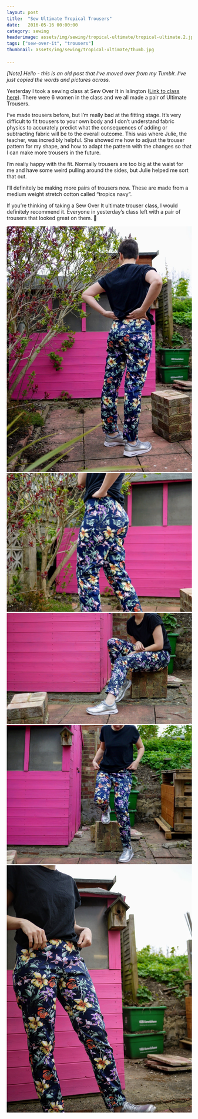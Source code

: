 ```yaml
---
layout: post
title:  "Sew Ultimate Tropical Trousers"
date:   2016-05-16 00:00:00
category: sewing
headerimage: assets/img/sewing/tropical-ultimate/tropical-ultimate.2.jpg
tags: ["sew-over-it", "trousers"]
thumbnail: assets/img/sewing/tropical-ultimate/thumb.jpg

---
```


_[Note] Hello - this is an old post that I've moved over from my Tumblr. I've just copied the words and pictures across._

Yesterday I took a sewing class at Sew Over It in Islington ([Link to class here](https://sewoverit.co.uk/sewing-classes-london/)). There were 6 women in the class and we all made a pair of Ultimate Trousers.

I’ve made trousers before, but I’m really bad at the fitting stage. It’s very difficult to fit trousers to your own body and I don’t understand fabric physics to accurately predict what the consequences of adding or subtracting fabric will be to the overall outcome. This was where Julie, the teacher, was incredibly helpful. She showed me how to adjust the trouser pattern for my shape, and how to adapt the pattern with the changes so that I can make more trousers in the future.

I’m really happy with the fit. Normally trousers are too big at the waist for me and have some weird pulling around the sides, but Julie helped me sort that out.

I’ll definitely be making more pairs of trousers now. These are made from a medium weight stretch cotton called “tropics navy”.

If you’re thinking of taking a Sew Over It ultimate trouser class, I would definitely recommend it. Everyone in yesterday’s class left with a pair of trousers that looked great on them. 🍑

![tropical ultimate trouser](/assets/img/sewing/tropical-ultimate/tropical-ultimate.1.jpg)
![tropical ultimate trouser](/assets/img/sewing/tropical-ultimate/tropical-ultimate.2.jpg)
![tropical ultimate trouser](/assets/img/sewing/tropical-ultimate/tropical-ultimate.3.jpg)
![tropical ultimate trouser](/assets/img/sewing/tropical-ultimate/tropical-ultimate.4.jpg)
![tropical ultimate trouser](/assets/img/sewing/tropical-ultimate/tropical-ultimate.5.jpg)
